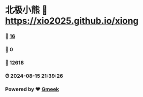 # 北极小熊 :link: https://xio2025.github.io/xiong 
### :page_facing_up: [16](https://xio2025.github.io/xiong/tag.html) 
### :speech_balloon: 0 
### :hibiscus: 12618 
### :alarm_clock: 2024-08-15 21:39:26 
### Powered by :heart: [Gmeek](https://github.com/Meekdai/Gmeek)
